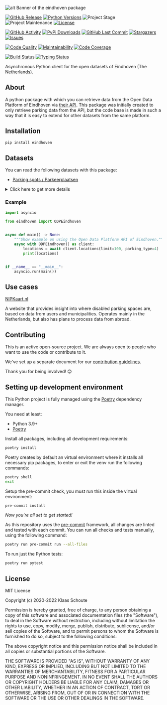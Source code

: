 <!-- Banner -->
![alt Banner of the eindhoven package](assets/header_eindhoven-min.png)

<!-- PROJECT SHIELDS -->
[![GitHub Release][releases-shield]][releases]
[![Python Versions][python-versions-shield]][pypi]
![Project Stage][project-stage-shield]
![Project Maintenance][maintenance-shield]
[![License][license-shield]](LICENSE)

[![GitHub Activity][commits-shield]][commits-url]
[![PyPi Downloads][downloads-shield]][downloads-url]
[![GitHub Last Commit][last-commit-shield]][commits-url]
[![Stargazers][stars-shield]][stars-url]
[![Issues][issues-shield]][issues-url]

[![Code Quality][code-quality-shield]][code-quality]
[![Maintainability][maintainability-shield]][maintainability-url]
[![Code Coverage][codecov-shield]][codecov-url]

[![Build Status][build-shield]][build-url]
[![Typing Status][typing-shield]][typing-url]

Asynchronous Python client for the open datasets of Eindhoven (The Netherlands).

## About

A python package with which you can retrieve data from the Open Data Platform of Eindhoven via [their API][api]. This package was initially created to only retrieve parking data from the API, but the code base is made in such a way that it is easy to extend for other datasets from the same platform.

## Installation

```bash
pip install eindhoven
```

## Datasets

You can read the following datasets with this package:

- [Parking spots / Parkeerplaatsen][parking]

<details>
    <summary>Click here to get more details</summary>

### Parkings spots

You can use the following parameters in your request:

- **limit** (default: 10) - How many results you want to retrieve.
- **parking_type** (default: 1) - See the list below to find the corresponding number.

| parking_type | number |
| :----------- | :----: |
| Parkeerplaats | 1 |
| Parkeerplaats Vergunning | 2 |
| Parkeerplaats Gehandicapten | 3 |
| Parkeerplaats Afgekruist | 4 |
| Parkeerplaats laden/lossen | 5 |
| Parkeerplaats Electrisch opladen | 6 |

You get the following output data back with this python package:

| Variable | Type | Description |
| :------- | :--- | :---------- |
| `spot_id` | string | The id of the parking spot |
| `parking_type` | string | The type of parking of the parking spot |
| `street` | string | The street name where this parking spot is located |
| `number` | int | The number of parkings spots on this location |
| `longitude` | float | The longitude of the parking spot |
| `latitude` | float | The latitude of the parking spot |
| `updated_at` | datetime | When this parking spot was updated in the dataset |
</details>

### Example

```python
import asyncio

from eindhoven import ODPEindhoven


async def main() -> None:
    """Show example on using the Open Data Platform API of Eindhoven."""
    async with ODPEindhoven() as client:
        locations = await client.locations(limit=100, parking_type=4)
        print(locations)


if __name__ == "__main__":
    asyncio.run(main())
```

## Use cases

[NIPKaart.nl][nipkaart]

A website that provides insight into where disabled parking spaces are, based on data from users and municipalities. Operates mainly in the Netherlands, but also has plans to process data from abroad.

## Contributing

This is an active open-source project. We are always open to people who want to
use the code or contribute to it.

We've set up a separate document for our
[contribution guidelines](CONTRIBUTING.md).

Thank you for being involved! :heart_eyes:

## Setting up development environment

This Python project is fully managed using the [Poetry][poetry] dependency
manager.

You need at least:

- Python 3.9+
- [Poetry][poetry-install]

Install all packages, including all development requirements:

```bash
poetry install
```

Poetry creates by default an virtual environment where it installs all
necessary pip packages, to enter or exit the venv run the following commands:

```bash
poetry shell
exit
```

Setup the pre-commit check, you must run this inside the virtual environment:

```bash
pre-commit install
```

*Now you're all set to get started!*

As this repository uses the [pre-commit][pre-commit] framework, all changes
are linted and tested with each commit. You can run all checks and tests
manually, using the following command:

```bash
poetry run pre-commit run --all-files
```

To run just the Python tests:

```bash
poetry run pytest
```

## License

MIT License

Copyright (c) 2020-2022 Klaas Schoute

Permission is hereby granted, free of charge, to any person obtaining a copy
of this software and associated documentation files (the "Software"), to deal
in the Software without restriction, including without limitation the rights
to use, copy, modify, merge, publish, distribute, sublicense, and/or sell
copies of the Software, and to permit persons to whom the Software is
furnished to do so, subject to the following conditions:

The above copyright notice and this permission notice shall be included in all
copies or substantial portions of the Software.

THE SOFTWARE IS PROVIDED "AS IS", WITHOUT WARRANTY OF ANY KIND, EXPRESS OR
IMPLIED, INCLUDING BUT NOT LIMITED TO THE WARRANTIES OF MERCHANTABILITY,
FITNESS FOR A PARTICULAR PURPOSE AND NONINFRINGEMENT. IN NO EVENT SHALL THE
AUTHORS OR COPYRIGHT HOLDERS BE LIABLE FOR ANY CLAIM, DAMAGES OR OTHER
LIABILITY, WHETHER IN AN ACTION OF CONTRACT, TORT OR OTHERWISE, ARISING FROM,
OUT OF OR IN CONNECTION WITH THE SOFTWARE OR THE USE OR OTHER DEALINGS IN THE
SOFTWARE.

[api]: https://data.eindhoven.nl
[parking]: https://data.eindhoven.nl/explore/dataset/parkeerplaatsen/information
[nipkaart]: https://www.nipkaart.nl

<!-- MARKDOWN LINKS & IMAGES -->
[build-shield]: https://github.com/klaasnicolaas/python-eindhoven/actions/workflows/tests.yaml/badge.svg
[build-url]: https://github.com/klaasnicolaas/python-eindhoven/actions/workflows/tests.yaml
[code-quality-shield]: https://img.shields.io/lgtm/grade/python/g/klaasnicolaas/python-eindhoven.svg?logo=lgtm&logoWidth=18
[code-quality]: https://lgtm.com/projects/g/klaasnicolaas/python-eindhoven/context:python
[commits-shield]: https://img.shields.io/github/commit-activity/y/klaasnicolaas/python-eindhoven.svg
[commits-url]: https://github.com/klaasnicolaas/python-eindhoven/commits/main
[codecov-shield]: https://codecov.io/gh/klaasnicolaas/python-eindhoven/branch/main/graph/badge.svg?token=4AMI23ZT7C
[codecov-url]: https://codecov.io/gh/klaasnicolaas/python-eindhoven
[downloads-shield]: https://img.shields.io/pypi/dm/eindhoven
[downloads-url]: https://pypistats.org/packages/eindhoven
[issues-shield]: https://img.shields.io/github/issues/klaasnicolaas/python-eindhoven.svg
[issues-url]: https://github.com/klaasnicolaas/python-eindhoven/issues
[license-shield]: https://img.shields.io/github/license/klaasnicolaas/python-eindhoven.svg
[last-commit-shield]: https://img.shields.io/github/last-commit/klaasnicolaas/python-eindhoven.svg
[maintenance-shield]: https://img.shields.io/maintenance/yes/2022.svg
[maintainability-shield]: https://api.codeclimate.com/v1/badges/c577da6bb1b3bb6553bd/maintainability
[maintainability-url]: https://codeclimate.com/github/klaasnicolaas/python-eindhoven/maintainability
[project-stage-shield]: https://img.shields.io/badge/project%20stage-experimental-yellow.svg
[pypi]: https://pypi.org/project/eindhoven/
[python-versions-shield]: https://img.shields.io/pypi/pyversions/eindhoven
[typing-shield]: https://github.com/klaasnicolaas/python-eindhoven/actions/workflows/typing.yaml/badge.svg
[typing-url]: https://github.com/klaasnicolaas/python-eindhoven/actions/workflows/typing.yaml
[releases-shield]: https://img.shields.io/github/release/klaasnicolaas/python-eindhoven.svg
[releases]: https://github.com/klaasnicolaas/python-eindhoven/releases
[stars-shield]: https://img.shields.io/github/stars/klaasnicolaas/python-eindhoven.svg
[stars-url]: https://github.com/klaasnicolaas/python-eindhoven/stargazers

[poetry-install]: https://python-poetry.org/docs/#installation
[poetry]: https://python-poetry.org
[pre-commit]: https://pre-commit.com

